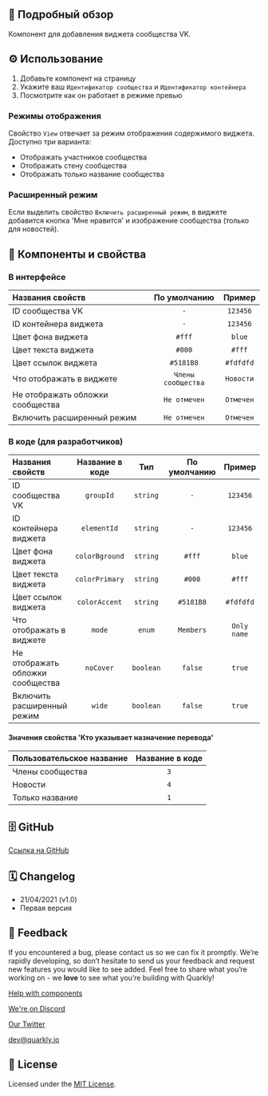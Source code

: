 ## 📖 Подробный обзор

Компонент для добавления виджета сообщества VK.

## ⚙️ Использование

1.  Добавьте компонент на страницу
2.  Укажите ваш `Идентификатор сообщества` и `Идентификатор контейнера`
3.  Посмотрите как он работает в режиме превью

### Режимы отображения

Свойство `View` отвечает за режим отображения содержимого виджета. Доступно три варианта:

-   Отображать участников сообщества
-   Отображать стену сообщества
-   Отображать только название сообщества

### Расширенный режим

Если выделить свойство `Включить расширенный режим`, в виджете добавится кнопка 'Мне нравится' и изображение сообщества (только для новостей).

## 🧩 Компоненты и свойства

### В интерфейсе

| Названия свойств                 |    По умолчанию    |  Пример   |
| :------------------------------- | :----------------: | :-------: |
| ID сообщества VK                 |        `-`         | `123456`  |
| ID контейнера виджета            |        `-`         | `123456`  |
| Цвет фона виджета                |       `#fff`       |  `blue`   |
| Цвет текста виджета              |       `#000`       |  `#fff`   |
| Цвет ссылок виджета              |     `#5181B8`      | `#fdfdfd` |
| Что отображать в виджете         | `Члены сообщества` | `Новости` |
| Не отображать обложки сообщества |    `Не отмечен`    | `Отмечен` |
| Включить расширенный режим       |    `Не отмечен`    | `Отмечен` |

### В коде (для разработчиков)

| Названия свойств                 | Название в коде |    Тип    | По умолчанию |   Пример    |
| :------------------------------- | :-------------: | :-------: | :----------: | :---------: |
| ID сообщества VK                 |    `groupId`    | `string`  |     `-`      |  `123456`   |
| ID контейнера виджета            |   `elementId`   | `string`  |     `-`      |  `123456`   |
| Цвет фона виджета                | `colorBground`  | `string`  |    `#fff`    |   `blue`    |
| Цвет текста виджета              | `colorPrimary`  | `string`  |    `#000`    |   `#fff`    |
| Цвет ссылок виджета              |  `colorAccent`  | `string`  |  `#5181B8`   |  `#fdfdfd`  |
| Что отображать в виджете         |     `mode`      |  `enum`   |  `Members`   | `Only name` |
| Не отображать обложки сообщества |    `noCover`    | `boolean` |   `false`    |   `true`    |
| Включить расширенный режим       |     `wide`      | `boolean` |   `false`    |   `true`    |

#### Значения свойства 'Кто указывает назначение перевода'

| Пользовательское название | Название в коде |
| :------------------------ | :-------------: |
| Члены сообщества          |       `3`       |
| Новости                   |       `4`       |
| Только название           |       `1`       |

## 🗄 GitHub

[Ссылка на GitHub](https://github.com/quarkly/community-kit/blob/master/src/VkPage.js)

## 🗓 Changelog

-   21/04/2021 (v1.0)
-   Первая версия

## 📮 Feedback

If you encountered a bug, please contact us so we can fix it promptly. We’re rapidly developing, so don’t hesitate to send us your feedback and request new features you would like to see added. Feel free to share what you’re working on - we **love** to see what you’re building with Quarkly!

[Help with components](https://community.quarkly.io/c/requests/11)

[We're on Discord](https://discord.gg/f9KhSMGX)

[Our Twitter](https://twitter.com/quarklyapp)

[dev@quarkly.io](mailto:dev@quarkly.io)

## 📝 License

Licensed under the [MIT License](https://raw.githubusercontent.com/quarkly/community-kit/master/LICENSE).

